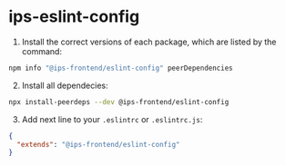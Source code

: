 # ips-eslint-config

1. Install the correct versions of each package, which are listed by the command:

```bash
npm info "@ips-frontend/eslint-config" peerDependencies
```

2. Install all dependecies:

```bash
npx install-peerdeps --dev @ips-frontend/eslint-config
```

3. Add next line to your `.eslintrc` or `.eslintrc.js`:

```json
{
  "extends": "@ips-frontend/eslint-config"
}
```
